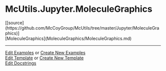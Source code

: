 # <a id="McUtils.Jupyter.MoleculeGraphics">McUtils.Jupyter.MoleculeGraphics</a> 
<div class="docs-source-link" markdown="1">
[[source](https://github.com/McCoyGroup/McUtils/tree/master/Jupyter/MoleculeGraphics)]
</div>
    


<div class="container alert alert-secondary bg-light">
  <div class="row">
   <div class="col" markdown="1">
[MoleculeGraphics](MoleculeGraphics/MoleculeGraphics.md)   
</div>
</div>
</div>





___

[Edit Examples](https://github.com/McCoyGroup/McUtils/edit/master/ci/examples/McUtils/Jupyter/MoleculeGraphics.md) or 
[Create New Examples](https://github.com/McCoyGroup/McUtils/new/master/?filename=ci/examples/McUtils/Jupyter/MoleculeGraphics.md) <br/>
[Edit Template](https://github.com/McCoyGroup/McUtils/edit/master/ci/docs/McUtils/Jupyter/MoleculeGraphics.md) or 
[Create New Template](https://github.com/McCoyGroup/McUtils/new/master/?filename=ci/docs/templates/McUtils/Jupyter/MoleculeGraphics.md) <br/>
[Edit Docstrings](https://github.com/McCoyGroup/McUtils/edit/master/Jupyter/MoleculeGraphics/__init__.py?message=Update%20Docs)